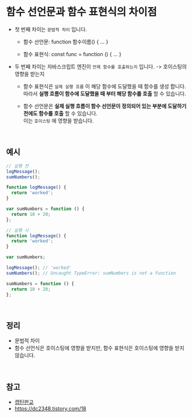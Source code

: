 # 함수 선언문과 함수 표현식의 차이점

- 첫 번째 차이는 `문법적 차이` 입니다.
    - 함수 선언문: function 함수이름() { ... }

    - 함수 표현식: const func = function () { ... }


- 두 번째 차이는 자바스크립트 엔진이 `언제 함수를 호출하는지` 입니다. -> 호이스팅의 영향을 받는지
    - 함수 표현식은 `실제 실행 흐름` 이 해당 함수에 도달했을 때 함수를 생성 합니다. <br>따라서 __실행 흐름이 함수에 도달했을 때 부터 해당 함수를 호출__ 할 수 있습니다.
    
    - 함수 선언문은 __실제 실행 흐름이 함수 선언문이 정의되어 있는 부분에 도달하기 전에도 함수를 호출__ 할 수 있습니다.<br> 이는 `호이스팅` 에 영향을 받습니다.

<br>

## 예시
```js
// 실행 전
logMessage();
sumNumbers();

function logMessage() {
  return 'worked';
}

var sumNumbers = function () {
  return 10 + 20;
};

// 실행 시
function logMessage() {
  return 'worked';
}

var sumNumbers;

logMessage(); // 'worked'
sumNumbers(); // Uncaught TypeError: sumNumbers is not a function

sumNumbers = function () {
  return 10 + 20;
};
```

<br>


## 정리
- 문법적 차이
- 함수 선언식은 호이스팅에 영향을 받지만, 함수 표현식은 호이스팅에 영향을 받지 않습니다.

<br>

## 참고
- [캡틴판교](https://joshua1988.github.io/web-development/javascript/function-expressions-vs-declarations/)
- https://dc2348.tistory.com/18